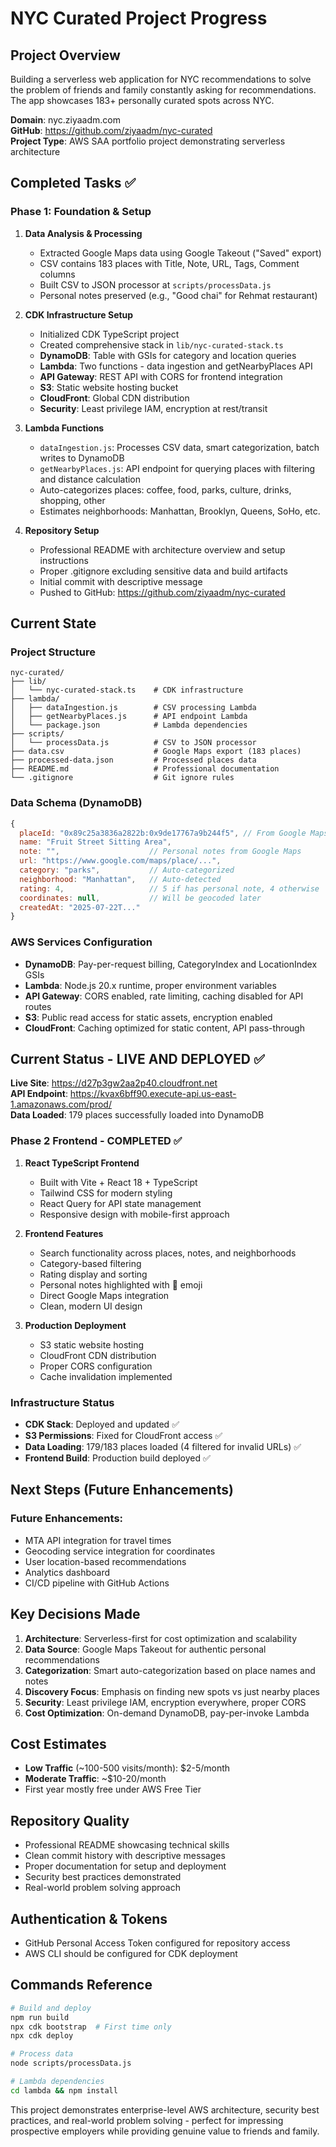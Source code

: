 # NYC Curated Project Progress

## Project Overview
Building a serverless web application for NYC recommendations to solve the problem of friends and family constantly asking for recommendations. The app showcases 183+ personally curated spots across NYC.

**Domain**: nyc.ziyaadm.com  
**GitHub**: https://github.com/ziyaadm/nyc-curated  
**Project Type**: AWS SAA portfolio project demonstrating serverless architecture

## Completed Tasks ✅

### Phase 1: Foundation & Setup

1. **Data Analysis & Processing**
   - Extracted Google Maps data using Google Takeout ("Saved" export)
   - CSV contains 183 places with Title, Note, URL, Tags, Comment columns
   - Built CSV to JSON processor at `scripts/processData.js`
   - Personal notes preserved (e.g., "Good chai" for Rehmat restaurant)

2. **CDK Infrastructure Setup**
   - Initialized CDK TypeScript project
   - Created comprehensive stack in `lib/nyc-curated-stack.ts`
   - **DynamoDB**: Table with GSIs for category and location queries
   - **Lambda**: Two functions - data ingestion and getNearbyPlaces API
   - **API Gateway**: REST API with CORS for frontend integration
   - **S3**: Static website hosting bucket
   - **CloudFront**: Global CDN distribution
   - **Security**: Least privilege IAM, encryption at rest/transit

3. **Lambda Functions**
   - `dataIngestion.js`: Processes CSV data, smart categorization, batch writes to DynamoDB
   - `getNearbyPlaces.js`: API endpoint for querying places with filtering and distance calculation
   - Auto-categorizes places: coffee, food, parks, culture, drinks, shopping, other
   - Estimates neighborhoods: Manhattan, Brooklyn, Queens, SoHo, etc.

4. **Repository Setup**
   - Professional README with architecture overview and setup instructions
   - Proper .gitignore excluding sensitive data and build artifacts
   - Initial commit with descriptive message
   - Pushed to GitHub: https://github.com/ziyaadm/nyc-curated

## Current State

### Project Structure
```
nyc-curated/
├── lib/
│   └── nyc-curated-stack.ts    # CDK infrastructure
├── lambda/
│   ├── dataIngestion.js        # CSV processing Lambda
│   ├── getNearbyPlaces.js      # API endpoint Lambda
│   └── package.json            # Lambda dependencies
├── scripts/
│   └── processData.js          # CSV to JSON processor
├── data.csv                    # Google Maps export (183 places)
├── processed-data.json         # Processed places data
├── README.md                   # Professional documentation
└── .gitignore                  # Git ignore rules
```

### Data Schema (DynamoDB)
```javascript
{
  placeId: "0x89c25a3836a2822b:0x9de17767a9b244f5", // From Google Maps URL
  name: "Fruit Street Sitting Area",
  note: "",                    // Personal notes from Google Maps
  url: "https://www.google.com/maps/place/...",
  category: "parks",           // Auto-categorized
  neighborhood: "Manhattan",   // Auto-detected
  rating: 4,                   // 5 if has personal note, 4 otherwise
  coordinates: null,           // Will be geocoded later
  createdAt: "2025-07-22T..."
}
```

### AWS Services Configuration
- **DynamoDB**: Pay-per-request billing, CategoryIndex and LocationIndex GSIs
- **Lambda**: Node.js 20.x runtime, proper environment variables
- **API Gateway**: CORS enabled, rate limiting, caching disabled for API routes
- **S3**: Public read access for static assets, encryption enabled
- **CloudFront**: Caching optimized for static content, API pass-through

## Current Status - LIVE AND DEPLOYED ✅

**Live Site**: https://d27p3gw2aa2p40.cloudfront.net  
**API Endpoint**: https://kvax6bff90.execute-api.us-east-1.amazonaws.com/prod/  
**Data Loaded**: 179 places successfully loaded into DynamoDB

### Phase 2 Frontend - COMPLETED ✅

1. **React TypeScript Frontend**
   - Built with Vite + React 18 + TypeScript
   - Tailwind CSS for modern styling
   - React Query for API state management
   - Responsive design with mobile-first approach

2. **Frontend Features**
   - Search functionality across places, notes, and neighborhoods
   - Category-based filtering
   - Rating display and sorting
   - Personal notes highlighted with 💭 emoji
   - Direct Google Maps integration
   - Clean, modern UI design

3. **Production Deployment**
   - S3 static website hosting
   - CloudFront CDN distribution
   - Proper CORS configuration
   - Cache invalidation implemented

### Infrastructure Status
- **CDK Stack**: Deployed and updated ✅
- **S3 Permissions**: Fixed for CloudFront access ✅
- **Data Loading**: 179/183 places loaded (4 filtered for invalid URLs) ✅
- **Frontend Build**: Production build deployed ✅

## Next Steps (Future Enhancements)

### Future Enhancements:
- MTA API integration for travel times
- Geocoding service integration for coordinates
- User location-based recommendations
- Analytics dashboard
- CI/CD pipeline with GitHub Actions

## Key Decisions Made

1. **Architecture**: Serverless-first for cost optimization and scalability
2. **Data Source**: Google Maps Takeout for authentic personal recommendations
3. **Categorization**: Smart auto-categorization based on place names and notes
4. **Discovery Focus**: Emphasis on finding new spots vs just nearby places
5. **Security**: Least privilege IAM, encryption everywhere, proper CORS
6. **Cost Optimization**: On-demand DynamoDB, pay-per-invoke Lambda

## Cost Estimates
- **Low Traffic** (~100-500 visits/month): $2-5/month
- **Moderate Traffic**: ~$10-20/month
- First year mostly free under AWS Free Tier

## Repository Quality
- Professional README showcasing technical skills
- Clean commit history with descriptive messages
- Proper documentation for setup and deployment
- Security best practices demonstrated
- Real-world problem solving approach

## Authentication & Tokens
- GitHub Personal Access Token configured for repository access
- AWS CLI should be configured for CDK deployment

## Commands Reference
```bash
# Build and deploy
npm run build
npx cdk bootstrap  # First time only
npx cdk deploy

# Process data
node scripts/processData.js

# Lambda dependencies
cd lambda && npm install
```

This project demonstrates enterprise-level AWS architecture, security best practices, and real-world problem solving - perfect for impressing prospective employers while providing genuine value to friends and family.